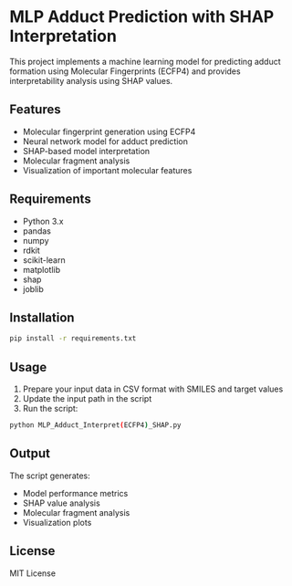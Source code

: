 # MLP Adduct Prediction with SHAP Interpretation

This project implements a machine learning model for predicting adduct formation using Molecular Fingerprints (ECFP4) and provides interpretability analysis using SHAP values.

## Features

- Molecular fingerprint generation using ECFP4
- Neural network model for adduct prediction
- SHAP-based model interpretation
- Molecular fragment analysis
- Visualization of important molecular features

## Requirements

- Python 3.x
- pandas
- numpy
- rdkit
- scikit-learn
- matplotlib
- shap
- joblib

## Installation

```bash
pip install -r requirements.txt
```

## Usage

1. Prepare your input data in CSV format with SMILES and target values
2. Update the input path in the script
3. Run the script:

```bash
python MLP_Adduct_Interpret(ECFP4)_SHAP.py
```

## Output

The script generates:
- Model performance metrics
- SHAP value analysis
- Molecular fragment analysis
- Visualization plots

## License

MIT License 